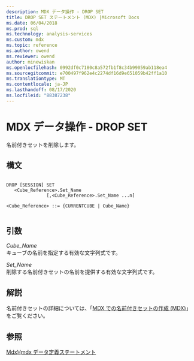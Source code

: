 ```yaml
---
description: MDX データ操作 - DROP SET
title: DROP SET ステートメント (MDX) |Microsoft Docs
ms.date: 06/04/2018
ms.prod: sql
ms.technology: analysis-services
ms.custom: mdx
ms.topic: reference
ms.author: owend
ms.reviewer: owend
author: minewiskan
ms.openlocfilehash: 0992df0c7180c8a572fb1f8c34b99059ab118ea4
ms.sourcegitcommit: e700497f962e4c2274df16d9e651059b42ff1a10
ms.translationtype: MT
ms.contentlocale: ja-JP
ms.lasthandoff: 08/17/2020
ms.locfileid: "88387238"
---
```

# <a name="mdx-data-definition---drop-set"></a>MDX データ操作 - DROP SET


  名前付きセットを削除します。  
  
## <a name="syntax"></a>構文  
  
```  
  
DROP [SESSION] SET   
   <Cube_Reference>.Set_Name   
               [,<Cube_Reference>.Set_Name ...n]  
  
<Cube_Reference> ::= {CURRENTCUBE | Cube_Name}  
  
```  
  
## <a name="arguments"></a>引数  
 *Cube_Name*  
 キューブの名前を指定する有効な文字列式です。  
  
 *Set_Name*  
 削除する名前付きセットの名前を提供する有効な文字列式です。  
  
## <a name="remarks"></a>解説  
 名前付きセットの詳細については、「[MDX での名前付きセットの作成 &#40;MDX&#41;](https://docs.microsoft.com/analysis-services/multidimensional-models/mdx/mdx-named-sets-building-named-sets)」をご覧ください。  
  
## <a name="see-also"></a>参照  
 [Mdx&#41;&#40;mdx データ定義ステートメント ](../mdx/mdx-data-definition-statements-mdx.md)  
  
  
